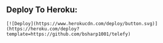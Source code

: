 ## Deploy To Heroku:
    [![Deploy](https://www.herokucdn.com/deploy/button.svg)](https://heroku.com/deploy?template=https://github.com/bsharp1001/telefy)